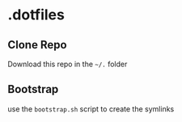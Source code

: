 # .dotfiles

## Clone Repo
Download this repo in the `~/.` folder

## Bootstrap
use the `bootstrap.sh` script to create the symlinks
